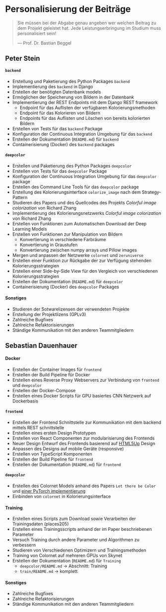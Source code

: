 # Personalisierung der Beiträge

> Sie müssen bei der Abgabe genau angeben wer welchen Beitrag zu dem Projekt geleistet hat. Jede Leistungserbringung im Studium muss personalisiert sein!
> 
> — Prof. Dr. Bastian Beggel 

## Peter Stein

#### ```backend```

- Erstellung und Paketierung des Python Packages ```backend```
- Implementierung des ```backend``` in Django 
- Erstellen der benötigten Datenbank models
- Ermöglichen der Speicherung von Bildern in der Datenbank
- Implementierung der REST Endpoints mit dem Django REST framework
    - Endpoint für das Auflisten der verfügbaren Kolorierungsmethoden
    - Endpoint für das Kolorieren von Bildern
    - Endpoints für das Auflisten und Löschen von bereits kolorierten Bildern
- Erstellen von Tests für das ```backend``` Package
- Konfiguration der Continuous Integration Umgebung für das ```backend```
- Erstellen der Dokumentation (```README.md```) für ```backend```
- Containerisierung (Docker) des ```backend``` packages

#### ```deepcolor```

- Erstellen und Paketierung des Python Packages ```deepcolor```
- Erstellen von Tests für das ```deepcolor``` Package
- Konfiguration der Continuous Integration Umgebung für das ```deepcolor``` package
- Erstellen des Command Line Tools für das ```deepcolor``` package
- Erstellung des Kolorierungsinterface ```colorize_image``` nach dem Strategy-Pattern
- Studieren des Papers und des Quellcodes des Projekts *Colorful image colorization* von Richard Zhang
- Implementierung des Kolorierungsnetzwerks *Colorful image colorization* von Richard Zhang
- Erstellen von Funktionen zum Automatischen Download der Deep Learning Models
- Erstellen von Funktionen zur Manipulation von Bildern
    - Konvertierung in verschiedene Farbräume
    - Konvertierung in Graustufen
    - Konvertierung zwischen numpy arrays und Pillow images 
- Mergen und anpassen der Netzwerke ```colornet``` und ```zeruniverse```
- Erstellen einer Funktion zur Rückgabe der zur Verfügung stehenden Kolorierungsstrategien
- Erstellen einer Side-by-Side View für den Vergleich von verschiedenen Kolorierungsstrategien
- Erstellen der Dokumentation (```README.md```) für ```deepcolor```
- Containerisierung (Docker) des ```deepcolor``` Packages 

#### Sonstiges

- Studieren der Sotwarelizensen der verwendeten Projekte
- Erstellung der Projektlizens (GPLv3)
- Zahlreiche Bugfixes
- Zahlreiche Refaktorisierungen
- Ständige Kommunikation mit den anderen Teammitgliedern

## Sebastian Dauenhauer

#### Docker

- Erstellen der Container Images für `frontend`
- Erstellen der Build Pipeline für Docker
- Erstellen eines Reverse Proxy Webservers zur Verbindung von `frontend` und `deepcolor`
- Erstellen der Docker-Compose
- Erstellen eines Docker Scripts für GPU basiertes CNN Netzwerk auf Dockerbasis

#### ```frontend```

- Erstellen der Frontend Schnittstelle zur Kommunikation mit dem backend mittels REST schnittstelle
- Erstellen eines ersten Design Prototypen
- Erstellen von React Componenten zur modularisierung des Frontends
- Neuer Design Entwurf des Frontends basierend auf [HTML5Up](https://html5up.net/) Design
- Anpassen des Designs auf mobile Geräte (responsive)
- Erstellen von TypeScript Komponenten
- Erstellen der Build Pipeline für `frontend`
- Erstellen der Dokumentation (```README.md```) für ```frontend```

#### ```deepcolor```
- Erstellen des Colornet Models anhand des Papers `Let there be Color` und [einer PyTorch implementierung](https://github.com/shufanwu/colorNet-pytorch) 
- Einbinden von `colornet` in Kolorierungsinterface

#### Training
- Erstellen eines Scripts zum Download sowie Verarbeiten der Trainingsdaten (places205)
- Erstellen eines Trainingsscripts anhand der im Paper beschriebenen Parameter
- Versuch Training durch andere Parameter und Algorithmen zu verbessern
- Studieren von Verschiedenen Optimizern und Trainingsmethoden
- Training von Colornet auf mehreren GPUs von Skynet
- Erstellen der Dokumentation (```README.md```) für ```Training``` 
    - `deepcolor/README.md` -> Abschnitt: Training 
    - `train/README.md` -> komplett

#### Sonstiges
- Zahlreiche Bugfixes
- Zahlreiche Refaktorisierungen
- Ständige Kommunikation mit den anderen Teammitgliedern
